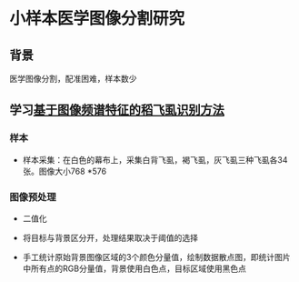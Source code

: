 ﻿# 小样本医学图像分割研究
## 背景
医学图像分割，配准困难，样本数少
## 学习[基于图像频谱特征的稻飞虱识别方法](http://www.wanfangdata.com.cn/details/detail.do?_type=perio&id=nygcxb201207031)
### 样本
- 样本采集：在白色的幕布上，采集白背飞虱，褐飞虱，灰飞虱三种飞虱各34张。图像大小768 *576
### 图像预处理
- 二值化
   
 -   将目标与背景区分开，处理结果取决于阈值的选择
    
 -   手工统计原始背景图像区域的3个颜色分量值，绘制数据散点图，即统计图片中所有点的RGB分量值，背景使用白色点，目标区域使用黑色点